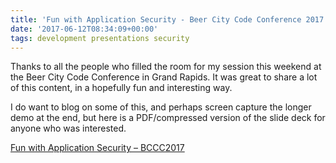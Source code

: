 ```yaml
---
title: 'Fun with Application Security - Beer City Code Conference 2017 - RECAP'
date: '2017-06-12T08:34:09+00:00'
tags: development presentations security
---
```


Thanks to all the people who filled the room for my session this weekend at the Beer City Code Conference in Grand Rapids. It was great to share a lot of this content, in a hopefully fun and interesting way.

I do want to blog on some of this, and perhaps screen capture the longer demo at the end, but here is a PDF/compressed version of the slide deck for anyone who was interested.

[Fun with Application Security – BCCC2017](/assets/mirror/Fun-with-Application-Security-BCCC2017.pdf)